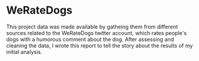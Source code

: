 # WeRateDogs
This project data was made available by gatheing them from different sources related to the WeRateDogs twitter account, which rates people's dogs with a humorous comment about the dog. After assessing and cleaning the data, I wrote this report to tell the story about the results of my initial analysis.
